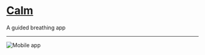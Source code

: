 # [Calm](https://lb123658.github.io/calm)

A guided breathing app

---------------
![Mobile app](https://lb123658.github.io/calm/images/animation.gif)
